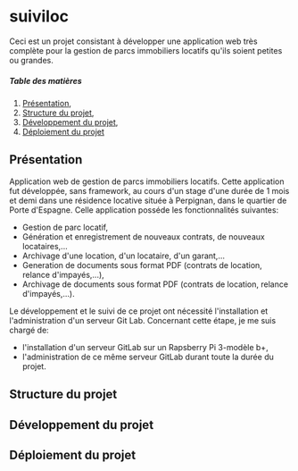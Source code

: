 # suiviloc

Ceci est un projet consistant à développer une application web très complète pour la gestion de parcs immobiliers locatifs qu'ils soient petites ou grandes.

##### Table des matières

1. [Présentation](#Presentation),
2. [Structure du projet](#structure_du_projet),
3. [Développement du projet](#developpement_du_projet),
4. [Déploiement du projet](#deploiement_du_projet)

<a name="Presentation"></a>
## Présentation

Application web de gestion de parcs immobiliers locatifs.
Cette application fut développée, sans framework, au cours d'un stage d'une durée de 1 mois et demi dans une résidence locative située à Perpignan, dans le quartier de Porte d'Espagne.
Celle application posséde les fonctionnalités suivantes:

* Gestion de parc locatif,
* Génération et enregistrement de nouveaux contrats, de nouveaux locataires,...
* Archivage d'une location, d'un locataire, d'un garant,...
* Generation de documents sous format PDF (contrats de location, relance d'impayés,...),
* Archivage de documents sous format PDF (contrats de location, relance d'impayés,...).

Le développement et le suivi de ce projet ont nécessité l'installation et l'administration d'un serveur Git Lab.
Concernant cette étape, je me suis chargé de:

* l'installation d'un serveur GitLab sur un Rapsberry Pi 3-modèle b+,
* l'administration de ce même serveur GitLab durant toute la durée du projet.

<a name="structure_du_projet"></a>
## Structure du projet

<a name="developpement_du_projet"></a>
## Développement du projet

<a name="deploiement_du_projet"></a>
## Déploiement du projet
